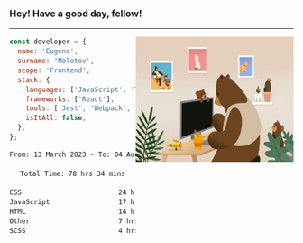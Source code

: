 ### Hey! Have a good day, fellow!
---
<img align='right' alt='GIF' vertical-align='center' src='./src/giphy.gif' width='280px' height='222px'/>

```javascript
const developer = {
  name: 'Eugene',
  surname: 'Molotov',
  scope: 'Frontend',
  stack: {
    languages: ['JavaScript', 'TypeScript'],
    frameworks: ['React'],
    tools: ['Jest', 'Webpack', 'Sass'],
    isItAll: false,
  },
};
```

<div align="center">
<!--START_SECTION:waka-->

```txt
From: 13 March 2023 - To: 04 August 2023

Total Time: 78 hrs 34 mins

CSS                        24 hrs 54 mins  ✎✎✎✎✎✎✎✎.................   31.71 %
JavaScript                 17 hrs 7 mins   ✎✎✎✎✎....................   21.79 %
HTML                       14 hrs 29 mins  ✎✎✎✎✎....................   18.45 %
Other                      7 hrs 3 mins    ✎✎.......................   08.99 %
SCSS                       4 hrs 56 mins   ✎✎.......................   06.29 %
```

<!--END_SECTION:waka-->

